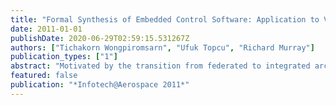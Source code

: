 ```yaml
---
title: "Formal Synthesis of Embedded Control Software: Application to Vehicle Management Systems"
date: 2011-01-01
publishDate: 2020-06-29T02:59:15.531267Z
authors: ["Tichakorn Wongpiromsarn", "Ufuk Topcu", "Richard Murray"]
publication_types: ["1"]
abstract: "Motivated by the transition from federated to integrated architectures in aerial vehicles, we propose an automated methodology for the synthesis of correct-by-constructioncontrol protocols for vehicle management systems. We use linear temporal logic as the specification language for precisely describing correct behaviors of the system as well as the admissible dynamic behavior of the environment due to, for example, wind gusts and changes in the flight conditions. We apply the method in the context of dynamic power allocation among a number of subsystems of varying flight-criticality.  The resulting power management protocol is guaranteed to be correct, with respect to the overall system specification, for all admissible environment profiles. This approach also enables reasoning about design  tradeoffs such as between efficiency (imposed through formal specifications) and system weight (characterized by the amount of required power generation and energy storage).  We present our preliminary results in a simple setting and discuss extensions of the methodology to capture more realistic system and environment models and specifications."
featured: false
publication: "*Infotech@Aerospace 2011*"
---
```

